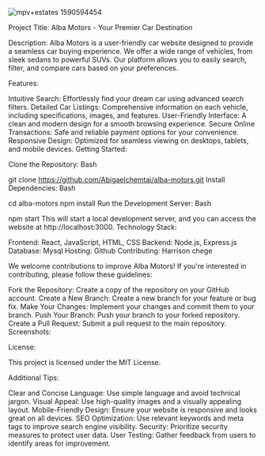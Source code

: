 
![mpv+estates 1590594454](https://github.com/Abigaelchemtai/Alba-Motors/assets/118007085/e02bd1ab-cc16-4c8b-88fb-46d2c2e0c84a)

Project Title: Alba Motors - Your Premier Car Destination

Description:
Alba Motors is a user-friendly car website designed to provide a seamless car buying experience. We offer a wide range of vehicles, from sleek sedans to powerful SUVs. Our platform allows you to easily search, filter, and compare cars based on your preferences.

Features:

Intuitive Search: Effortlessly find your dream car using advanced search filters.
Detailed Car Listings: Comprehensive information on each vehicle, including specifications, images, and features.
User-Friendly Interface: A clean and modern design for a smooth browsing experience.
Secure Online Transactions: Safe and reliable payment options for your convenience.
Responsive Design: Optimized for seamless viewing on desktops, tablets, and mobile devices.
Getting Started:

Clone the Repository:
Bash

git clone https://github.com/Abigaelchemtai/alba-motors.git
Install Dependencies:
Bash

cd alba-motors
npm install
Run the Development Server:
Bash

npm start
This will start a local development server, and you can access the website at http://localhost:3000.
Technology Stack:

Frontend: React, JavaScript, HTML, CSS
Backend: Node.js, Express.js
Database: Mysql
Hosting: Github
Contributing: Harrison chege

We welcome contributions to improve Alba Motors! If you're interested in contributing, please follow these guidelines:

Fork the Repository: Create a copy of the repository on your GitHub account.
Create a New Branch: Create a new branch for your feature or bug fix.
Make Your Changes: Implement your changes and commit them to your branch.
Push Your Branch: Push your branch to your forked repository.
Create a Pull Request: Submit a pull request to the main repository.
Screenshots:



License:

This project is licensed under the MIT License.

Additional Tips:

Clear and Concise Language: Use simple language and avoid technical jargon.
Visual Appeal: Use high-quality images and a visually appealing layout.
Mobile-Friendly Design: Ensure your website is responsive and looks great on all devices.
SEO Optimization: Use relevant keywords and meta tags to improve search engine visibility.
Security: Prioritize security measures to protect user data.
User Testing: Gather feedback from users to identify areas for improvement.